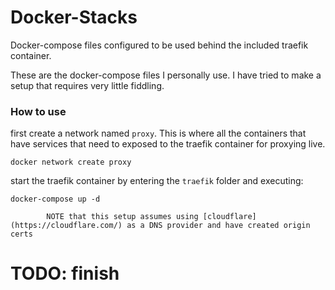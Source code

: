 # Docker-Stacks
Docker-compose files configured to be used behind the included traefik container.

These are the docker-compose files I personally use. I have tried to make a setup that requires very little fiddling.

### How to use

first create a network named `proxy`. This is where all the containers that have services that need to exposed to the traefik container for proxying live.
```
docker network create proxy
```

start the traefik container by entering the `traefik` folder and executing:
```
docker-compose up -d
```
```
        NOTE that this setup assumes using [cloudflare](https://cloudflare.com/) as a DNS provider and have created origin certs
```
# TODO: finish 
